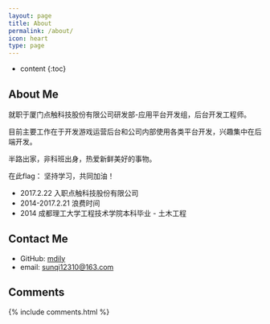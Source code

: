 ```yaml
---
layout: page
title: About
permalink: /about/
icon: heart
type: page
---
```


* content
{:toc}

## About Me

就职于厦门点触科技股份有限公司研发部-应用平台开发组，后台开发工程师。

目前主要工作在于开发游戏运营后台和公司内部使用各类平台开发，兴趣集中在后端开发。

半路出家，非科班出身，热爱新鲜美好的事物。

在此flag： 坚持学习，共同加油！

* 2017.2.22 入职点触科技股份有限公司
* 2014-2017.2.21 浪费时间
* 2014 成都理工大学工程技术学院本科毕业 - 土木工程

## Contact Me

* GitHub: [mdily](https://github.com/mdily)
* email: sunqi12310@163.com

## Comments

{% include comments.html %}
